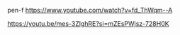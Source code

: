 pen-f
https://www.youtube.com/watch?v=fd_ThWqm--A


https://youtu.be/mes-3ZlghRE?si=mZEsPWjsz-728H0K